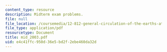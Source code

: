 ```yaml
---
content_type: resource
description: Midterm exam problems.
file: null
file_location: /coursemedia/12-812-general-circulation-of-the-earths-atmosphere-fall-2005/e4c41ffc950d36e5bd2f2ebe460da32d_mid_2003.pdf
file_type: application/pdf
resourcetype: Document
title: mid_2003.pdf
uid: e4c41ffc-950d-36e5-bd2f-2ebe460da32d
---
```

